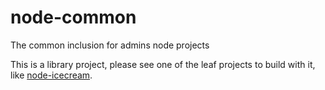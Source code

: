 # node-common
The common inclusion for admins node projects

This is a library project, please see one of the leaf projects to build with it, like [node-icecream](https://github.yandex-team.ru/admins/node-icecream).
